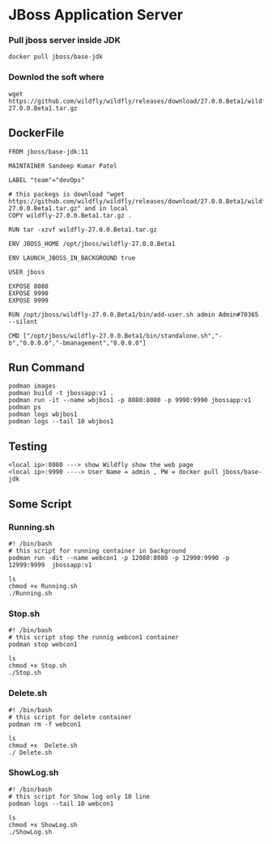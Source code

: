# JBoss Application Server

### Pull jboss server inside JDK  
```
docker pull jboss/base-jdk
```
### Downlod the soft where 
```
wget https://github.com/wildfly/wildfly/releases/download/27.0.0.Beta1/wildfly-27.0.0.Beta1.tar.gz
```

## DockerFile
```
FROM jboss/base-jdk:11

MAINTAINER Sandeep Kumar Patel

LABEL "team"="devOps"

# this packegs is download "wget https://github.com/wildfly/wildfly/releases/download/27.0.0.Beta1/wildfly-27.0.0.Beta1.tar.gz" and in local 
COPY wildfly-27.0.0.Beta1.tar.gz .

RUN tar -xzvf wildfly-27.0.0.Beta1.tar.gz

ENV JBOSS_HOME /opt/jboss/wildfly-27.0.0.Beta1

ENV LAUNCH_JBOSS_IN_BACKGROUND true

USER jboss

EXPOSE 8080
EXPOSE 9990
EXPOSE 9999

RUN /opt/jboss/wildfly-27.0.0.Beta1/bin/add-user.sh admin Admin#70365 --silent

CMD ["/opt/jboss/wildfly-27.0.0.Beta1/bin/standalone.sh","-b","0.0.0.0","-bmanagement","0.0.0.0"]
```
## Run Command
```
podman images
podman build -t jbossapp:v1 .
podman run -it --name wbjbos1 -p 8080:8080 -p 9990:9990 jbossapp:v1
podman ps
podman logs wbjbos1
podman logs --tail 10 wbjbos1
```
## Testing 
```
<local ip>:8080 ---> show Wildfly show the web page
<local ip>:9990 ----> User Name = admin , PW = docker pull jboss/base-jdk
```
## Some Script 
### Running.sh
```
#! /bin/bash
# this script for running container in background
podman run -dit --name webcon1 -p 12080:8080 -p 12990:9990 -p 12999:9999  jbossapp:v1
```
```
ls
chmod +x Running.sh
./Running.sh
``` 
### Stop.sh
```
#! /bin/bash
# this script stop the runnig webcon1 container
podman stop webcon1 
```
```
ls
chmod +x Stop.sh
./Stop.sh
```
### Delete.sh
```
#! /bin/bash
# this script for delete container 
podman rm -f webcon1 
```
```
ls
chmod +x  Delete.sh
./ Delete.sh
```
### ShowLog.sh
```
#! /bin/bash
# this script for Show log only 10 line  
podman logs --tail 10 webcon1 
```
```
ls
chmod +x ShowLog.sh
./ShowLog.sh
```
